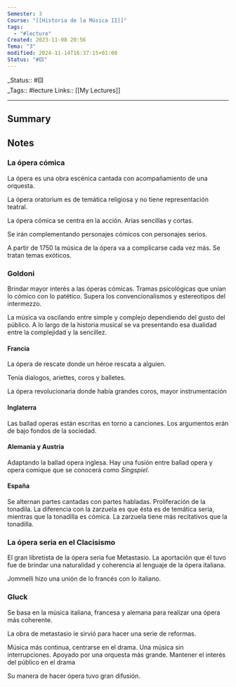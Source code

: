 ```yaml
---
Semester: 3
Course: "[[Historia de la Música II]]"
tags:
  - "#lecture"
Created: 2023-11-08 20:56
Tema: "3"
modified: 2024-11-14T16:37:15+01:00
Status: "#🟨"
---
```

\_Status:: #🟨  
\_Tags::  #lecture 
Links:: [[My Lectures]]
___

## Summary

## Notes

### La ópera cómica

La ópera es una obra escénica cantada con acompañamiento de una orquesta.

La ópera oratorium es de temática religiosa y no tiene representación teatral.

La ópera cómica se centra en la acción. Arias sencillas y cortas. 

Se irán complementando personajes cómicos con personajes serios.

A partir de 1750 la música de la ópera va a complicarse cada vez más. Se tratan temas exóticos.

### Goldoni
Brindar mayor interés a las óperas cómicas. Tramas psicológicas que unían lo cómico con lo patético. Supera los convencionalismos y estereotipos del intermezzo.

La música va oscilando entre simple y complejo dependiendo del gusto del público. A lo largo de la historia musical se va presentando esa dualidad entre la complejidad y la sencillez.

#### Francia
La ópera de rescate donde un héroe rescata a alguien.

Tenía dialogos, ariettes, coros y balletes.

La ópera revolucionaria donde había grandes coros, mayor instrumentación

#### Inglaterra
Las ballad operas están escritas en torno a canciones. Los argumentos erán de bajo fondos de la sociedad.

#### Alemania y Austria
Adaptando la ballad opera inglesa. Hay una fusión entre ballad opera y opera comique que se conocerá como *Singspiel*. 

#### España
Se alternan partes cantadas con partes habladas. Proliferación de la tonadila. La diferencia con la zarzuela es que ésta es de temática seria, mientras que la tonadilla es cómica. La zarzuela tiene más recitativos que la tonadilla.

### La ópera seria en el Clacisismo

El gran libretista de la ópera seria fue Metastasio. La aportación que él tuvo fue de brindar una naturalidad y coherencia al lenguaje de la ópera italiana.

Jommelli hizo una unión de lo francés con lo italiano.



### Gluck

Se basa en la música italiana, francesa y alemana para realizar una ópera más coherente.

La obra de metastasio le sirvió para hacer una serie de reformas.

Música más continua, centrarse en el drama. Una música sin interrupciones. Apoyado por una orquesta más grande.
Mantener el interés del público en el drama



Su manera de hacer ópera tuvo gran difusión.






